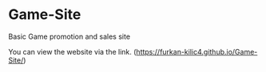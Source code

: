 # Game-Site
Basic Game promotion and sales site

You can view the website via the link. (https://furkan-kilic4.github.io/Game-Site/)

